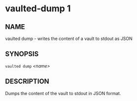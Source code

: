 vaulted-dump 1
=============

NAME
----

vaulted dump - writes the content of a vault to stdout as JSON

SYNOPSIS
--------

`vaulted dump` *&lt;name&gt;*

DESCRIPTION
-----------

Dumps the content of the vault to stdout in JSON format.
